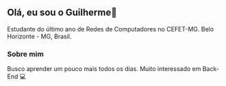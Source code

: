 ## Olá, eu sou o Guilherme👋

Estudante do último ano de Redes de Computadores no CEFET-MG.
Belo Horizonte - MG, Brasil.

### Sobre mim
Busco aprender um pouco mais todos os dias.
Muito interessado em Back-End :computer:
